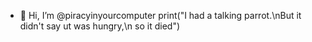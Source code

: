 - 👋 Hi, I’m @piracyinyourcomputer
print("I had a talking parrot.\nBut it didn't say ut was hungry,\n so it died")
<!---
piracyinyourcomputer/piracyinyourcomputer is a ✨ special ✨ repository because its `README.md` (this file) appears on your GitHub profile.
You can click the Preview link to take a look at your changes.
--->
